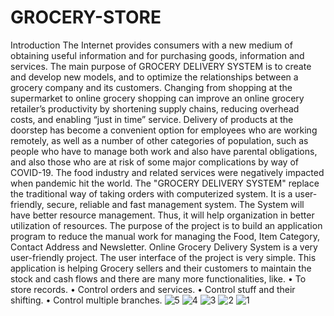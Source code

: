 
# GROCERY-STORE
Introduction
The Internet provides consumers with a new medium of obtaining useful information and for purchasing goods, information and services. The main purpose of GROCERY DELIVERY SYSTEM is to create and develop new models, and to optimize the relationships between a grocery company and its customers. Changing from shopping at the supermarket to online grocery shopping can improve an online grocery retailer’s productivity by shortening supply chains, reducing overhead costs, and enabling “just in time” service.
Delivery of products at the doorstep has become a convenient option for employees who are working remotely, as well as a number of other categories of population, such as people who have to manage both work and also have parental obligations, and also those who are at risk of some major complications by way of COVID-19. The food industry and related services were negatively impacted when pandemic hit the world. The "GROCERY DELIVERY SYSTEM" replace the traditional way of taking orders with computerized system. It is a user-friendly, secure, reliable and fast management system. The System will have better resource management.  Thus, it will help organization in better utilization of resources. The purpose of the project is to build an application program to reduce the manual work for managing the Food, Item Category, Contact Address and Newsletter. Online Grocery Delivery System is a very user-friendly project. The user interface of the project is very simple. This application is helping Grocery sellers and their customers to maintain the stock and cash flows and there are many more functionalities, like.
  • To store records. 
  • Control orders and services. 
  • Control stuff and their shifting. 
  • Control multiple branches. 
![5](https://user-images.githubusercontent.com/70672146/178178110-5f91767f-6827-48ce-88a1-bf8c3133ad20.JPG)
![4](https://user-images.githubusercontent.com/70672146/178178126-437229b8-91d0-4afc-aa6c-6b5fc9a7b368.JPG)
![3](https://user-images.githubusercontent.com/70672146/178178134-a9c3e62a-80f2-4282-882b-8a7a536e1261.JPG)
![2](https://user-images.githubusercontent.com/70672146/178178137-7836d313-9880-44ee-87f6-483bfec9667b.JPG)
![1](https://user-images.githubusercontent.com/70672146/178178139-49197e75-c26b-48af-8aad-21bc15da66f8.JPG)
